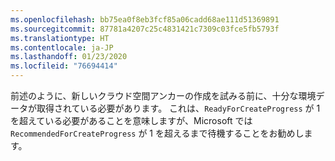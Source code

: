 ```yaml
---
ms.openlocfilehash: bb75ea0f8eb3fcf85a06cadd68ae111d51369891
ms.sourcegitcommit: 87781a4207c25c4831421c7309c03fce5fb5793f
ms.translationtype: HT
ms.contentlocale: ja-JP
ms.lasthandoff: 01/23/2020
ms.locfileid: "76694414"
---
```

前述のように、新しいクラウド空間アンカーの作成を試みる前に、十分な環境データが取得されている必要があります。 これは、`ReadyForCreateProgress` が 1 を超えている必要があることを意味しますが、Microsoft では `RecommendedForCreateProgress` が 1 を超えるまで待機することをお勧めします。
